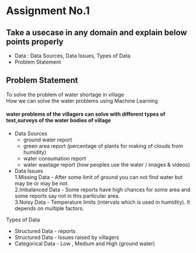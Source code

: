# Assignment No.1
## Take a usecase in any domain and explain below points properly
- Data : Data Sources, Data Issues, Types of Data
- Problem Statement
## Problem Statement
 To solve the problem of water shortage in village
 <br>
 How we can solve the water problems using Machine Learning
 #### water problems of the villagers can solve with different types of test,surveys of the water bodies of village
- Data Sources
  * ground water report
  * green area report (percentage of plants for making of clouds from humidity)
  * water consumation report
  * water wastage report (how peoples use the water / images & videos)
- Data Issues
  <br>
  1.Missing Data - After some limit of ground you can not find water but may be or may be not.
  <br>
  2.Imbalanced Data - Some reports have high chances for some area and some reports say not in this particular area.
  <br>
  3.Noisy Data - Temperature limits (intervals which is used in humidity). It depends on multiple factors.

Types of Data
  - Structured Data - reports
  - Structured Data - Issues raised by villagers
  - Categorical Data - Low , Medium and High (ground water) 
    


